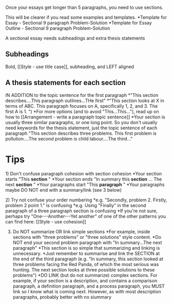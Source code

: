 Once your essays get longer than 5 paragraphs, you need to use sections.

This will be clearer if you read some examples and templates.
*Template for Essay - Sectional 9 paragraph Problem-Solution
*Template for Essay Outline - Sectional 9 paragraph Problem-Solution

A sectional essay needs subheadings and extra thesis statements

## Subheadings
Bold, [[Style - use title case]], subheading, and LEFT aligned

## A thesis statements for each section
IN ADDITION to the topic sentence for the first paragraph
*"This section describes....This paragraph outlines...THe first"
*"This section looks at X in terms of ABC. This paragraph focuses on A, specifically 1, 2, and 3. The first A is 1. ")
*For more options (and to avoid "This...This..."), read up on how to [[Arrangement - write a paragraph topic sentence]]
*Your section is usually three similar paragraphs, or one long point. So you don't usually need keywords for the thesis statement, just the topic sentence of each paragraph "This section describes three problems. This first problem is pollution....The second problem is child labour....The third..."

# Tips
<red>1) Don't confuse paragraph cohesion with section cohesion
*Your section starts "This __section__ "
*Your section ends  "In summary this __section__ ... The next __section__ "
*Your paragraphs start "This __paragraph__ "
*Your paragraphs maybe DO NOT end with a summary/link (see 3 below)

<red>2) Try not confuse your order numbering</red>
*e.g. "Secondly, problem 2. Firstly, problem 2 point 1." is confusing
*e.g. Using "Finally" in the second paragraph of a three paragraph section is confusing
*If you're not sure, perhaps try "One---Another---Yet another" of one of the other patterns you can find here: [[Style - use cohesion]]

3) Do NOT summarize OR link simple sections
*For example, inside sections with "three problems" or "three solutions" style content.
*Do NOT end your second problem paragraph with "In summary...The next paragraph"
*This section is so simple that summarizing and linking is unnecessary.
*Just remember to summarise and link the SECTION at the end of the third paragraph (e.g. "In summary, this section looked at three problems facing the Red Panda, of which the most serious was hunting. The next section looks at three possible solutions to these problems")
*DO LINK (but do not summarize) complex sections. For example, if your section is a description, and contains a comparison paragraph, a definition paragraph, and a process paragraph, you MUST link so I know what is coming next. However, as with most description paragraphs, probably better with no siummary
